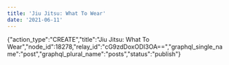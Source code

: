 ```yaml
---
title: 'Jiu Jitsu: What To Wear'
date: '2021-06-11'
---
```


{"action_type":"CREATE","title":"Jiu Jitsu: What To Wear","node_id":18278,"relay_id":"cG9zdDoxODI3OA==","graphql_single_name":"post","graphql_plural_name":"posts","status":"publish"}
